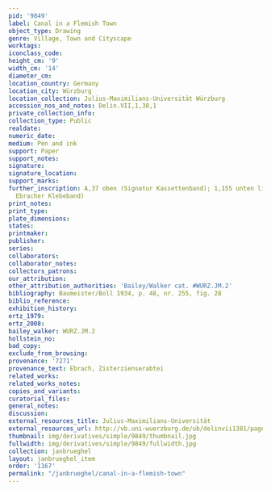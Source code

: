 ```yaml
---
pid: '9849'
label: Canal in a Flemish Town
object_type: Drawing
genre: Village, Town and Cityscape
worktags:
iconclass_code:
height_cm: '9'
width_cm: '14'
diameter_cm:
location_country: Germany
location_city: Würzburg
location_collection: Julius-Maximilians-Universität Würzburg
accession_nos_and_notes: Delin.VII,1,38,1
private_collection_info:
collection_type: Public
realdate:
numeric_date:
medium: Pen and ink
support: Paper
support_notes:
signature:
signature_location:
support_marks:
further_inscription: A,37 oben (Signatur Kassettenband); 1,155 unten links (Signatur
  Ebracher Klebeband)
print_notes:
print_type:
plate_dimensions:
states:
printmaker:
publisher:
series:
collaborators:
collaborator_notes:
collectors_patrons:
our_attribution:
other_attribution_authorities: 'Bailey/Walker cat. #WURZ.JM.2'
bibliography: Baumeister/Boll 1934, p. 48, nr. 255, fig. 28
biblio_reference:
exhibition_history:
ertz_1979:
ertz_2008:
bailey_walker: WURZ.JM.2
hollstein_no:
bad_copy:
exclude_from_browsing:
provenance: '7271'
provenance_text: Ebrach, Zisterzienserabtei
related_works:
related_works_notes:
copies_and_variants:
curatorial_files:
general_notes:
discussion:
external_resources_title: Julius-Maximilians-Universität
external_resources_url: http://vb.uni-wuerzburg.de/ub/delinvii1381/pages/delinvii1381/1.html
thumbnail: img/derivatives/simple/9849/thumbnail.jpg
fullwidth: img/derivatives/simple/9849/fullwidth.jpg
collection: janbrueghel
layout: janbrueghel_item
order: '1167'
permalink: "/janbrueghel/canal-in-a-flemish-town"
---
```

